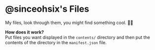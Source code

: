 # @sinceohsix's Files
My files, look through them, you might find something cool. 🤷‍♂️

**How does it work?**  
Put files you want displayed in the `contents/` directory and then put the contents of the directory in the `manifest.json` file.
